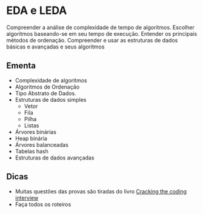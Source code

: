 # EDA e LEDA

Compreender a análise de complexidade de tempo de algoritmos. Escolher algoritmos baseando-se em seu tempo de execução. Entender os principais métodos de ordenação. Compreender e usar as estruturas de dados básicas e avançadas e seus algoritmos

## Ementa
- Complexidade de algoritmos
- Algoritmos de Ordenação
- Tipo Abstrato de Dados.
- Estruturas de dados simples
    - Vetor 
    - Fila 
    - Pilha 
    - Listas
- Árvores binárias
- Heap binária
- Árvores balanceadas
- Tabelas hash
- Estruturas de dados avançadas

## Dicas

- Muitas questões das provas são tiradas do livro [Cracking the coding interview](https://www.pdfdrive.com/cracking-the-coding-interview-e52072841.html)
- Faça todos os roteiros
  